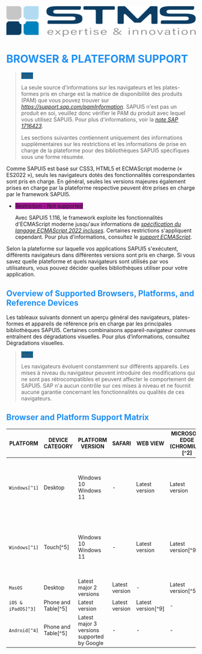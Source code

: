 [![](../../RESSOURCES/LOGOS/LOGO_STMS_001.png)](../../README.md)

# <span style="color:rgba(32, 144, 243, 1)">BROWSER & PLATEFORM SUPPORT</span>

> <span style="background-color:rgba(0, 93, 147, 1)">Note</span>
>
> La seule source d'informations sur les navigateurs et les plates-formes pris en charge est la matrice de disponibilité des produits (PAM) que vous pouvez trouver sur _https://support.sap.com/pamInformation_. SAPUI5 n'est pas un produit en soi, veuillez donc vérifier le PAM du produit avec lequel vous utilisez SAPUI5. Pour plus d'informations, voir la _[note SAP 1716423](https://me.sap.com/notes/1716423)_.
>
> Les sections suivantes contiennent uniquement des informations supplémentaires sur les restrictions et les informations de prise en charge de la plateforme pour des bibliothèques SAPUI5 spécifiques sous une forme résumée.

Comme SAPUI5 est basé sur CSS3, HTML5 et ECMAScript moderne (« ES2022 »), seuls les navigateurs dotés des fonctionnalités correspondantes sont pris en charge. En général, seules les versions majeures également prises en charge par la plateforme respective peuvent être prises en charge par le framework SAPUI5.

- <span style="background-color:rgba(153, 0, 138, 0.92)">Restriction - Not supported</span>

    Avec SAPUI5 1.116, le framework exploite les fonctionnalités d'ECMAScript moderne jusqu'aux informations de _[spécification du langage ECMAScript 2022 incluses](http://help.sap.com/disclaimer?site=https://262.ecma-international.org/13.0/)_. Certaines restrictions s'appliquent cependant. Pour plus d’informations, consultez le _[support ECMAScript](https://sapui5.hana.ondemand.com/#/topic/0cb44d7a147640a0890cefa5fd7c7f8e)_.

Selon la plateforme sur laquelle vos applications SAPUI5 s'exécutent, différents navigateurs dans différentes versions sont pris en charge. Si vous savez quelle plateforme et quels navigateurs sont utilisés par vos utilisateurs, vous pouvez décider quelles bibliothèques utiliser pour votre application.

## <span style="color:rgba(32, 144, 243, 1)">Overview of Supported Browsers, Platforms, and Reference Devices</span>

Les tableaux suivants donnent un aperçu général des navigateurs, plates-formes et appareils de référence pris en charge par les principales bibliothèques SAPUI5. Certaines combinaisons appareil-navigateur connues entraînent des dégradations visuelles. Pour plus d’informations, consultez Dégradations visuelles.

> <span style="background-color:rgba(0, 93, 147, 1)">Note</span>
>
> Les navigateurs évoluent constamment sur différents appareils. Les mises à niveau du navigateur peuvent introduire des modifications qui ne sont pas rétrocompatibles et peuvent affecter le comportement de SAPUI5. SAP n'a aucun contrôle sur ces mises à niveau et ne fournit aucune garantie concernant les fonctionnalités ou qualités de ces navigateurs.

## <span style="color:rgba(32, 144, 243, 1)">Browser and Platform Support Matrix</span>

| PLATFORM             | DEVICE CATEGORY     | PLATFORM VERSION                            | SAFARI         | WEB VIEW           | MICROSOFT EDGE (CHROMIUM)[^2] | GOOGLE CHROME      | MOZILLA FIREFOX                                              | SAP FIORI CLIENT   |
|----------------------|---------------------|---------------------------------------------|----------------|--------------------|-------------------------------|--------------------|--------------------------------------------------------------|--------------------|
| ``Windows[^1]``      | Desktop             | Windows 10 Windows 11                       | -              | Latest version     | Latest version                | Latest version     | Latest version and latest Extended Support Release (ESR)[^9] | -                  |
| ``Windows[^1]``      | Touch[^5]           | Windows 10 Windows 11                       | -              | Latest version     | Latest version[^9]            | Latest version[^9] | Latest version and latest Extended Support Release (ESR)[^9] | Latest version[^7] |
| ``MasOS``            | Desktop             | Latest major 2 versions                     | Latest version | -                  | Latest version[^5]            | Latest version[^5] | -                                                            | -                  |
| ``iOS & iPadOS[^3]`` | Phone and Table[^5] | Latest version                              | Latest version | Latest version[^9] | -                             | -                  | -                                                            | Latest version[^7] |
| ``Android[^4]``      | Phone and Table[^5] | Latest major 3 versions supported by Google | -              | -                  | -                             | Latest version     | -                                                            | Latest version[^7] |
